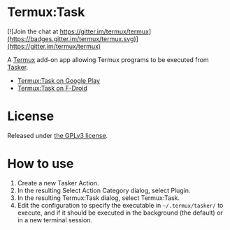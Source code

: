 Termux:Task
===========
[![Join the chat at https://gitter.im/termux/termux](https://badges.gitter.im/termux/termux.svg)](https://gitter.im/termux/termux)

A [Termux](https://termux.com) add-on app allowing Termux programs to be executed from [Tasker](https://tasker.dinglisch.net/).

- [Termux:Task on Google Play](https://play.google.com/store/apps/details?id=com.termux.tasker)
- [Termux:Task on F-Droid](https://f-droid.org/repository/browse/?fdid=com.termux.tasker)

License
=======
Released under [the GPLv3 license](https://www.gnu.org/licenses/gpl.html).

How to use
==========
1. Create a new Tasker Action.
2. In the resulting Select Action Category dialog, select Plugin.
3. In the resulting Termux:Task dialog, select Termux:Task.
4. Edit the configuration to specify the executable in `~/.termux/tasker/` to execute, and if it should be executed in the background (the default) or in a new terminal session.
